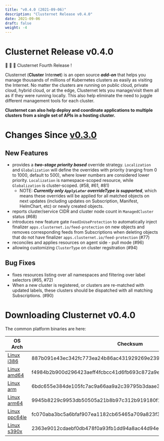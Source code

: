 ```yaml
---
title: "v0.4.0 (2021-09-06)"
description: "Clusternet Release v0.4.0"
date: 2021-09-06
draft: false
weight: -4
---
```


# Clusternet Release v0.4.0

🎉 🎉 🎉 Clusternet Fourth Release !

Clusternet (**Cluster** Inter**net**) is an open source ***add-on*** that helps you manage thousands of millions of Kubernetes clusters as easily as visiting the Internet. No matter the clusters are running on public cloud, private cloud, hybrid cloud, or at the edge, Clusternet lets you manage/visit them all as if they were running locally. This also help eliminate the need to juggle different management tools for each cluster.

**Clusternet can also help deploy and coordinate applications to multiple clusters from a single set of APIs in a hosting cluster.**


# Changes Since [v0.3.0](https://github.com/clusternet/clusternet/releases/tag/v0.3.0)
## New Features
- provides a ***two-stage priority based*** override strategy. `Localization` and `Globalization` will define the overrides with priority (ranging from 0 to 1000, default to 500), where lower numbers are considered lower priority. `Localization` is namespace-scoped resource, while `Globalization` is cluster-scoped. (#58, #61, #81)
   - NOTE: ***Currently only `ApplyLater` overrideType is supported***, which means these overrides will be applied for all matched objects on next updates (including updates on Subscription, Manifest, HelmChart, etc) or newly created objects.
- reports cluster/service CIDR and cluster node count in `ManagedCluster` status (#68)
- introduces new feature gate `FeedInUseProtection` to automatically inject finalizer `apps.clusternet.io/feed-protection` on new objects and removes corresponding feeds from Subscriptions when deleting objects that do not have finalizer `apps.clusternet.io/feed-protection` (#77)
- reconciles and applies resources on agent side - pull mode (#96)
- allowing customizing `ClusterType` on cluster regsitration (#94)

## Bug Fixes
- fixes resources listing over all namespaces and filtering over label selectors (#65, #72)
- When a new cluster is registered, or clusters are re-matched with updated labels, these clusters should be dispatched with all matching Subscriptions. (#90)

# Downloading Clusternet v0.4.0

The common platform binaries are here:

| OS Arch | Checksum |
| -------- | ----------- |
| [Linux i386](https://github.com/clusternet/clusternet/releases/download/v0.4.0/clusternet-v0.4.0-linux-386.tar.gz) | 887b091e43ec342fc773ea24b86ac431929269e2390d645872cacb4b5c30f921 |
| [Linux amd64](https://github.com/clusternet/clusternet/releases/download/v0.4.0/clusternet-v0.4.0-linux-amd64.tar.gz) | f4984b2b900d296423aeff4fcbcc41d6fb693c872a9e43c36a82dfea77134cb9 |
| [Linux arm](https://github.com/clusternet/clusternet/releases/download/v0.4.0/clusternet-v0.4.0-linux-arm.tar.gz) | 6bdc655e384de105fc7ac9a66aa9a2c39795b3daae3a8c7f48f8cb6239d71326 |
| [Linux arm64](https://github.com/clusternet/clusternet/releases/download/v0.4.0/clusternet-v0.4.0-linux-arm64.tar.gz) | 9945b8229c9953db50505a21b8b97c312b919180f164989415d72de0e56bc14a |
| [Linux ppc64le](https://github.com/clusternet/clusternet/releases/download/v0.4.0/clusternet-v0.4.0-linux-ppc64le.tar.gz) | fc070aba3bc5a6bfaf907ea1182cb65465a709a823f34b1042e7914a8212bbab |
| [Linux s390x](https://github.com/clusternet/clusternet/releases/download/v0.4.0/clusternet-v0.4.0-linux-s390x.tar.gz)  | 2363e9012cdaebf0db478f0a93fb1dd94a8ac44d94ed96614ec1568aa3066a43 |
